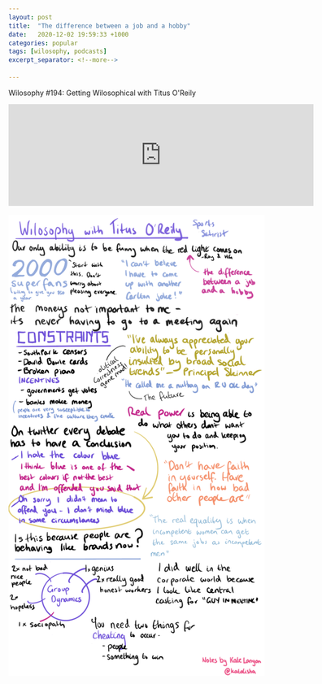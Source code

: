 ```yaml
---
layout: post
title:  "The difference between a job and a hobby"
date:   2020-12-02 19:59:33 +1000
categories: popular
tags: [wilosophy, podcasts]
excerpt_separator: <!--more-->

---
```

Wilosophy #194: Getting Wilosophical with Titus O'Reily

<iframe width="500" height="200" src="https://webplayer.whooshkaa.com/player/episode/id/752415?sharing=true&visual=true&wmode=opaque" frameborder="0" style="width: 600px; height: 200px"></iframe>

<!--more-->


![My helpful screenshot][notes]

[notes]: /assets/img/wilosophy_to.png

